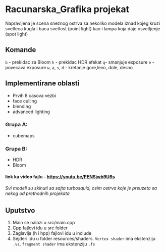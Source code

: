 # Racunarska_Grafika projekat

Napravljena je scena sneznog ostrva sa nekoliko modela iznad kojeg kruzi svetleca kugla i baca svetlost (point light) kao i lampa koja daje osvetljenje (spot light)
## Komande

`b` - prekidac za Bloom 
`h` - prekidac HDR efekat
`q`- smanjuje exposure
`e` - povecava exposure
`w`, `a`, `s`, `d` - kretanje gore,levo, dole, desno

## Implementirane oblasti

- Prvih 8 casova vezbi
- face culling
- blending
- advanced lighting

### Grupa A:

- cubemaps 

### Grupa B:

- HDR
- Bloom

#### link ka video fajlu - https://youtu.be/PENSjwb9U6s

###### Svi modeli su skinuti sa sajta turbosquid, osim ostrva koje je preuzeto sa nekog od prethodnih projekata

## Uputstvo
1. Main se nalazi u src/main.cpp
2. Cpp fajlovi idu u src folder
3. Zaglavlja (h i hpp) fajlovi idu u include
4. Sejderi idu u folder resources/shaders. `Vertex shader` ima ekstenziju `.vs`, `fragment shader` ima ekstenziju `.fs`
